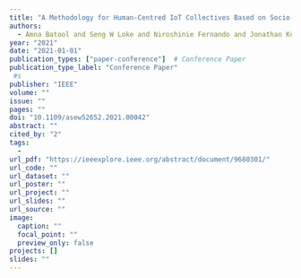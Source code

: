 ```yaml
---
title: "A Methodology for Human-Centred IoT Collectives Based on Socio-Ethical Policies"
authors:
  - Amna Batool and Seng W Loke and Niroshinie Fernando and Jonathan Kua
year: "2021"
date: "2021-01-01"
publication_types: ["paper-conference"]  # Conference Paper
publication_type_label: "Conference Paper"
 #s
publisher: "IEEE"
volume: ""
issue: ""
pages: ""
doi: "10.1109/asew52652.2021.00042"
abstract: ""
cited_by: "2"
tags:
  - 
url_pdf: "https://ieeexplore.ieee.org/abstract/document/9680301/"
url_code: ""
url_dataset: ""
url_poster: ""
url_project: ""
url_slides: ""
url_source: ""
image:
  caption: ""
  focal_point: ""
  preview_only: false
projects: []
slides: ""
---
```

